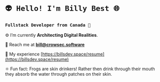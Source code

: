 # `👽 Hello! I'm Billy Best 🌐`
### `Fullstack Developer from Canada 🍁`

⚙️ I’m currently **Architecting Digital Realities**.

📡 Reach me at **bill@crowsec.software**

💾 My experience [https://billsdev.space/resume](https://billsdev.space/resume)

⚛️ Fun fact: Frogs are skin drinkers! Rather then drink through their mouth they absorb the water through patches on their skin.
  

